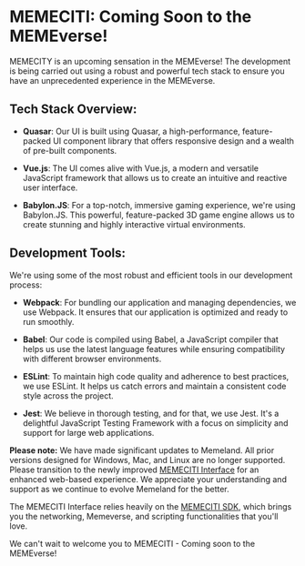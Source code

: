 # MEMECITI: Coming Soon to the MEMEverse!

MEMECITY is an upcoming sensation in the MEMEverse! The development is being carried out using a robust and powerful tech stack to ensure you have an unprecedented experience in the MEMEverse.

## Tech Stack Overview:

- **Quasar**: Our UI is built using Quasar, a high-performance, feature-packed UI component library that offers responsive design and a wealth of pre-built components.
  
- **Vue.js**: The UI comes alive with Vue.js, a modern and versatile JavaScript framework that allows us to create an intuitive and reactive user interface.
  
- **Babylon.JS**: For a top-notch, immersive gaming experience, we're using Babylon.JS. This powerful, feature-packed 3D game engine allows us to create stunning and highly interactive virtual environments.

## Development Tools:

We're using some of the most robust and efficient tools in our development process:

- **Webpack**: For bundling our application and managing dependencies, we use Webpack. It ensures that our application is optimized and ready to run smoothly.
  
- **Babel**: Our code is compiled using Babel, a JavaScript compiler that helps us use the latest language features while ensuring compatibility with different browser environments.
  
- **ESLint**: To maintain high code quality and adherence to best practices, we use ESLint. It helps us catch errors and maintain a consistent code style across the project.
  
- **Jest**: We believe in thorough testing, and for that, we use Jest. It's a delightful JavaScript Testing Framework with a focus on simplicity and support for large web applications.

**Please note:** We have made significant updates to Memeland. All prior versions designed for Windows, Mac, and Linux are no longer supported. Please transition to the newly improved [MEMECITI Interface](https://github.com/awkwardmonkey/memeciti-interface) for an enhanced web-based experience. We appreciate your understanding and support as we continue to evolve Memeland for the better.

The MEMECITI Interface relies heavily on the [MEMECITI SDK](https://github.com/awkwardmonkey/memeciti-sdk), which brings you the networking, Memeverse, and scripting functionalities that you'll love.

We can't wait to welcome you to MEMECITI - Coming soon to the MEMEverse!
